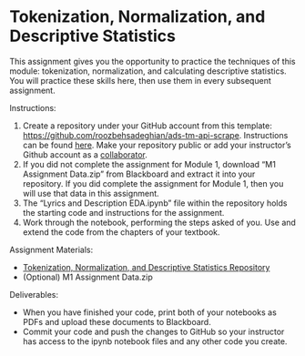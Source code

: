 # Tokenization, Normalization, and Descriptive Statistics

This assignment gives you the opportunity to practice the techniques of this module: tokenization, normalization, and calculating descriptive statistics. You will practice these skills here, then use them in every subsequent assignment. 

Instructions: 

1. Create a repository under your GitHub account from this template: https://github.com/roozbehsadeghian/ads-tm-api-scrape. Instructions can be found [here](https://docs.github.com/en/repositories/creating-and-managing-repositories/creating-a-repository-from-a-template). Make your repository public or add your instructor’s Github account as a [collaborator](https://docs.github.com/en/account-and-profile/setting-up-and-managing-your-github-user-account/managing-access-to-your-personal-repositories/inviting-collaborators-to-a-personal-repository). 
2. If you did not complete the assignment for Module 1, download “M1 Assignment Data.zip” from Blackboard and extract it into your repository. If you did complete the assignment for Module 1, then you will use that data in this assignment. 
3. The “Lyrics and Description EDA.ipynb” file within the repository holds the starting code and instructions for the assignment. 
4. Work through the notebook, performing the steps asked of you. Use and extend the code from the chapters of your textbook. 

Assignment Materials:
* [Tokenization, Normalization, and Descriptive Statistics Repository](https://github.com/37chandler/ads-tm-token-norm)
* (Optional) M1 Assignment Data.zip


Deliverables:
* When you have finished your code, print both of your notebooks as PDFs and upload these documents to Blackboard. 
* Commit your code and push the changes to GitHub so your instructor has access to the ipynb notebook files and any other code you create. 



